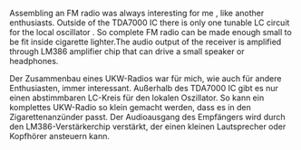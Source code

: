 Assembling an FM radio was always interesting for me , like another enthusiasts. Outside of the TDA7000 IC there is only one tunable LC circuit for the local oscillator . So complete FM radio can be made enough small to be fit inside cigarette lighter.The audio output of the receiver is amplified through LM386 amplifier chip that can drive a small speaker or headphones.

Der Zusammenbau eines UKW-Radios war für mich, wie auch für andere Enthusiasten, immer interessant. Außerhalb des TDA7000 IC gibt es nur einen abstimmbaren LC-Kreis für den lokalen Oszillator. So kann ein komplettes UKW-Radio so klein gemacht werden, dass es in den Zigarettenanzünder passt. Der Audioausgang des Empfängers wird durch den LM386-Verstärkerchip verstärkt, der einen kleinen Lautsprecher oder Kopfhörer ansteuern kann.
